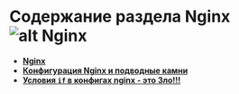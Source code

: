Содержание раздела Nginx ![alt Nginx](https://raw.github.com/uran1980/my-blog/master/Nginx/images/nginx-logo.png)
========================
* **[Nginx](https://github.com/uran1980/my-blog/blob/master/Nginx/nginx.md)**
* **[Конфигурация Nginx и подводные камни](https://github.com/uran1980/my-blog/blob/master/Nginx/nginx-pitfalls.md)**
* **[Условия `if` в конфигах nginx - это Зло!!!](https://github.com/uran1980/my-blog/blob/master/Nginx/if-in-nginx-is-evil.md)**
